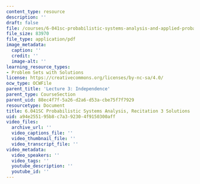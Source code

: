 ```yaml
---
content_type: resource
description: ''
draft: false
file: /courses/6-041sc-probabilistic-systems-analysis-and-applied-probability-fall-2013/a94e255195b8c7a392304f9150300aff_MIT6_041SCF13_rec03_sol.pdf
file_size: 83970
file_type: application/pdf
image_metadata:
  caption: ''
  credit: ''
  image-alt: ''
learning_resource_types:
- Problem Sets with Solutions
license: https://creativecommons.org/licenses/by-nc-sa/4.0/
ocw_type: OCWFile
parent_title: 'Lecture 3: Independence'
parent_type: CourseSection
parent_uid: 88ec4f7f-5a26-d2a6-d53a-cbe75f7f7929
resourcetype: Document
title: 6.041SC Probabilistic Systems Analysis, Recitation 3 Solutions
uid: a94e2551-95b8-c7a3-9230-4f9150300aff
video_files:
  archive_url: ''
  video_captions_file: ''
  video_thumbnail_file: ''
  video_transcript_file: ''
video_metadata:
  video_speakers: ''
  video_tags: ''
  youtube_description: ''
  youtube_id: ''
---
```

